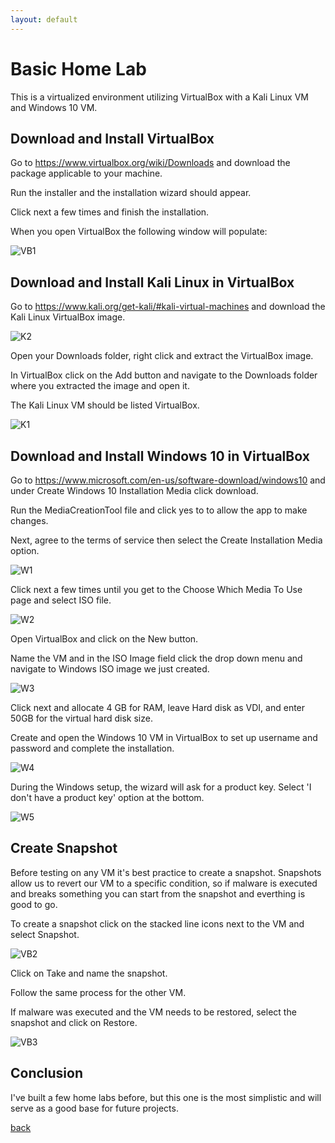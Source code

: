 ```yaml
---
layout: default
---
```


# Basic Home Lab

This is a virtualized environment utilizing VirtualBox with a Kali Linux VM and Windows 10 VM.


## Download and Install VirtualBox

Go to https://www.virtualbox.org/wiki/Downloads and download the package applicable to your machine. 

Run the installer and the installation wizard should appear. 

Click next a few times and finish the installation. 

When you open VirtualBox the following window will populate:

![VB1](https://github.com/steven17solis/Steven17Solis.github.io/VB1.PNG)

## Download and Install Kali Linux in VirtualBox

Go to https://www.kali.org/get-kali/#kali-virtual-machines and download the Kali Linux VirtualBox image.

![K2](https://github.com/steven17solis/Steven17Solis.github.io/blob/main/K2.PNG)

Open your Downloads folder, right click and extract the VirtualBox image. 

In VirtualBox click on the Add button and navigate to the Downloads folder where you extracted the image and open it. 

The Kali Linux VM should be listed VirtualBox.

![K1](https://github.com/steven17solis/Steven17Solis.github.io/blob/main/K1.PNG)

## Download and Install Windows 10 in VirtualBox

Go to https://www.microsoft.com/en-us/software-download/windows10 and under Create Windows 10 Installation Media click download.

Run the MediaCreationTool file and click yes to to allow the app to make changes.

Next, agree to the terms of service then select the Create Installation Media option. 

![W1](https://github.com/steven17solis/Steven17Solis.github.io/blob/main/W1.PNG)

Click next a few times until you get to the Choose Which Media To Use page and select ISO file.

![W2](https://github.com/steven17solis/Steven17Solis.github.io/blob/main/W2.PNG)

Open VirtualBox and click on the New button. 

Name the VM and in the ISO Image field click the drop down menu and navigate to Windows ISO image we just created.

![W3](https://github.com/steven17solis/Steven17Solis.github.io/blob/main/W3.PNG)

Click next and allocate 4 GB for RAM, leave Hard disk as VDI, and enter 50GB for the virtual hard disk size.

Create and open the Windows 10 VM in VirtualBox to set up username and password and complete the installation.

![W4](https://github.com/steven17solis/Steven17Solis.github.io/blob/main/W4.PNG)

During the Windows setup, the wizard will ask for a product key. Select 'I don't have a product key' option at the bottom.

![W5](https://github.com/steven17solis/Steven17Solis.github.io/blob/main/W5.PNG)

## Create Snapshot

Before testing on any VM it's best practice to create a snapshot. Snapshots allow us to revert our VM to a specific condition, so if malware is executed and breaks something you can start from the snapshot and everthing is good to go. 

To create a snapshot click on the stacked line icons next to the VM and select Snapshot.

![VB2](https://github.com/steven17solis/Steven17Solis.github.io/blob/main/VB2.PNG)

Click on Take and name the snapshot.

Follow the same process for the other VM.

If malware was executed and the VM needs to be restored, select the snapshot and click on Restore.

![VB3](https://github.com/steven17solis/Steven17Solis.github.io/blob/main/VB3.PNG)


## Conclusion 

I've built a few home labs before, but this one is the most simplistic and will serve as a good base for future projects. 



[back](./)
